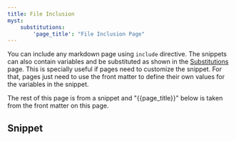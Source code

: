 ```yaml
---
title: File Inclusion
myst:
    substitutions:
        'page_title': "File Inclusion Page"
---
```


You can include any markdown page using `include` directive. The snippets can also contain variables and be substituted as shown in the [Substitutions](substitutions.md) page. This is specially useful if pages need to customize the snippet. For that, pages just need to use the front matter to define their own values for the variables in the snippet.

The rest of this page is from a snippet and "{{page_title}}" below is taken from the front matter on this page.

## Snippet

```{include} _snippets/my_snippet.md
```
